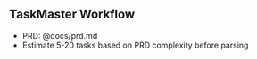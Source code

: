 ## TaskMaster Workflow

- PRD: @docs/prd.md
- Estimate 5-20 tasks based on PRD complexity before parsing
